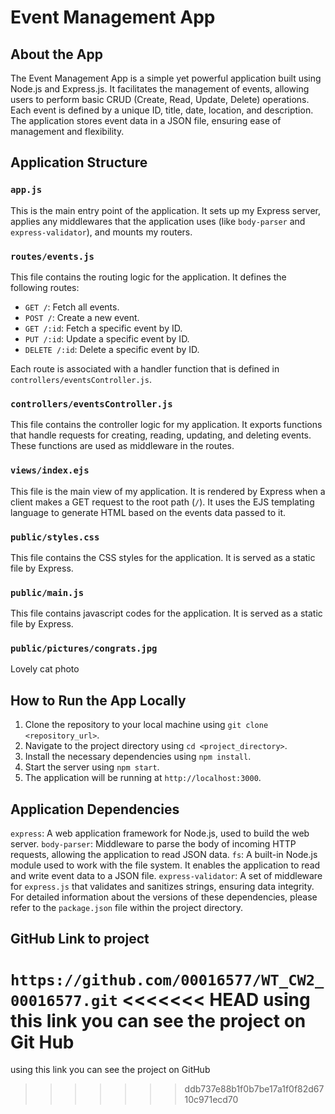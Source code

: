 # Event Management App

## About the App
The Event Management App is a simple yet powerful application built using Node.js and Express.js. It facilitates the management of events, allowing users to perform basic CRUD (Create, Read, Update, Delete) operations. Each event is defined by a unique ID, title, date, location, and description. The application stores event data in a JSON file, ensuring ease of management and flexibility.

## Application Structure

### `app.js`

This is the main entry point of the application. It sets up my Express server, applies any middlewares that the application uses (like `body-parser` and `express-validator`), and mounts my routers.

### `routes/events.js`

This file contains the routing logic for the application. It defines the following routes:

- `GET /`: Fetch all events.
- `POST /`: Create a new event.
- `GET /:id`: Fetch a specific event by ID.
- `PUT /:id`: Update a specific event by ID.
- `DELETE /:id`: Delete a specific event by ID.

Each route is associated with a handler function that is defined in `controllers/eventsController.js`.

### `controllers/eventsController.js`

This file contains the controller logic for my application. It exports functions that handle requests for creating, reading, updating, and deleting events. These functions are used as middleware in the routes.

### `views/index.ejs`

This file is the main view of my application. It is rendered by Express when a client makes a GET request to the root path (`/`). It uses the EJS templating language to generate HTML based on the events data passed to it.

### `public/styles.css`

This file contains the CSS styles for the application. It is served as a static file by Express.

### `public/main.js`

This file contains javascript codes for the application. It is served as a static file by Express.

### `public/pictures/congrats.jpg`

Lovely cat photo



## How to Run the App Locally

1. Clone the repository to your local machine using `git clone <repository_url>`.
2. Navigate to the project directory using `cd <project_directory>`.
3. Install the necessary dependencies using `npm install`.
4. Start the server using `npm start`.
5. The application will be running at `http://localhost:3000`.

## Application Dependencies

`express`: A web application framework for Node.js, used to build the web server.
`body-parser`: Middleware to parse the body of incoming HTTP requests, allowing the application to read JSON data.
`fs`: A built-in Node.js module used to work with the file system. It enables the application to read and write event data to a JSON file.
`express-validator`: A set of middleware for `express.js` that validates and sanitizes strings, ensuring data integrity.
For detailed information about the versions of these dependencies, please refer to the  `package.json` file within the project directory.

## GitHub Link to project 

`https://github.com/00016577/WT_CW2_00016577.git`
<<<<<<< HEAD
using this link you can see the project on Git Hub
=======
using this link you can see the project on GitHub
>>>>>>> ddb737e88b1f0b7be17a1f0f82d6710c971ecd70

